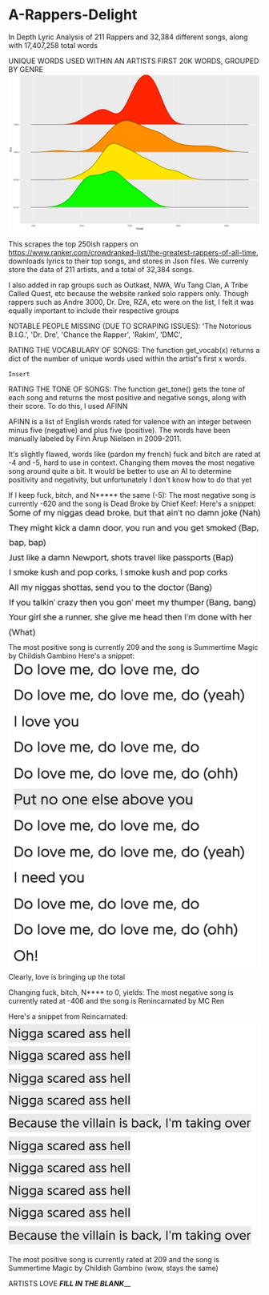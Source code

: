 # A-Rappers-Delight
In Depth Lyric Analysis of 211 Rappers and 32,384 different songs, along with 17,407,258 total words

UNIQUE WORDS USED WITHIN AN ARTISTS FIRST 20K WORDS, GROUPED BY GENRE
![lyricsOverTime](Screenshots/lyricsOverTime.png)

This scrapes the top 250ish rappers on https://www.ranker.com/crowdranked-list/the-greatest-rappers-of-all-time, downloads lyrics to their top songs,
and stores in Json files. We currenly store the data of 211 artists, and a total of 32,384 songs.

I also added in rap groups such as Outkast, NWA, Wu Tang Clan, A Tribe Called Quest, etc because the
website ranked solo rappers only. Though rappers such as Andre 3000, Dr. Dre, RZA, etc were on the list,
I felt it was equally important to include their respective groups

NOTABLE PEOPLE MISSING (DUE TO SCRAPING ISSUES):
 'The Notorious B.I.G.', 'Dr. Dre', 'Chance the Rapper', 'Rakim', 'DMC',


RATING THE VOCABULARY OF SONGS:
    The function get_vocab(x) returns a dict of the number of unique words used within
    the artist's first x words. 

    Insert


RATING THE TONE OF SONGS:
    The function get_tone() gets the tone of each song and returns the most positive 
    and negative songs, along with their score. To do this, I used AFINN

AFINN is a list of English words rated for valence with an integer
between minus five (negative) and plus five (positive). The words have
been manually labeled by Finn Årup Nielsen in 2009-2011. 

It's slightly flawed, words like (pardon my french) fuck and bitch are rated at -4 and -5, hard to use in context. Changing them
moves the most negative song around quite a bit. It would be better to use an AI to determine positivity
and negativity, but unfortunately I don't know how to do that yet

If I keep fuck, bitch, and N***** the same (-5):
The most negative song is currently -620 and the song is Dead Broke by Chief Keef:
Here's a snippet:
    ![DeadBroke](Screenshots/Dead_broke.png)
The most positive song is currently 209 and the song is Summertime Magic by Childish Gambino
Here's a snippet:
   ![Summertime](Screenshots/Summertime_magic.png)                        
Clearly, love is bringing up the total

Changing fuck, bitch, N**** to 0, yields:
The most negative song is currently rated at -406 and the song is Renincarnated by MC Ren

Here's a snippet from Reincarnated:        
   ![Reinc](Screenshots/Reincarnation.png)

The most positive song is currently rated at 209 and the song is Summertime Magic by Childish Gambino (wow, stays the same)


ARTISTS LOVE ___FILL IN THE BLANK_____
